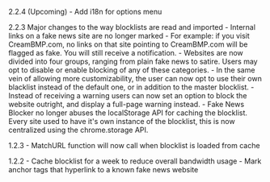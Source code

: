 2.2.4 (Upcoming)
	- Add i18n for options menu

2.2.3
	Major changes to the way blocklists are read and imported
	- Internal links on a fake news site are no longer marked - For example: if you visit CreamBMP.com, no links on that site pointing to CreamBMP.com will be flagged as fake. You will still receive a notification.
	- Websites are now divided into four groups, ranging from plain fake news to satire. Users may opt to disable or enable blocking of any of these categories.
	- In the same vein of allowing more customizability, the user can now opt to use their own blacklist instead of the default one, or in addition to the master blocklist.
	- Instead of receiving a warning users can now set an option to block the website outright, and display a full-page warning instead.
	- Fake News Blocker no longer abuses the localStorage API for caching the blocklist. Every site used to have it's own instance of the blocklist, this is now centralized using the chrome.storage API.

1.2.3 
	- MatchURL function will now call when blocklist is loaded from cache

1.2.2
	- Cache blocklist for a week to reduce overall bandwidth usage
	- Mark anchor tags that hyperlink to a known fake news website